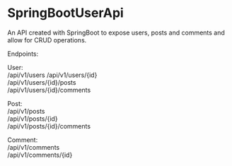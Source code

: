 # SpringBootUserApi

An API created with SpringBoot to expose users, posts and comments and allow for CRUD operations.

Endpoints: <br/>

User: <br/>
/api/v1/users 
/api/v1/users/{id}   
/api/v1/users/{id}/posts <br/>
/api/v1/users/{id}/comments <br/>


Post: <br/>
/api/v1/posts <br/>
/api/v1/posts/{id} <br/>
/api/v1/posts/{id}/comments <br/>


Comment: <br/>
/api/v1/comments <br/>
/api/v1/comments/{id}  <br/>

